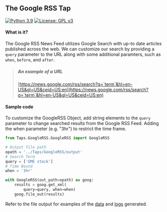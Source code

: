 ## The Google RSS Tap
[![Python 3.9](https://img.shields.io/badge/python-3.9-blue.svg)](https://www.python.org/downloads/release/python-390/) [![License: GPL v3](https://img.shields.io/badge/License-GPLv3-blue.svg)](https://www.gnu.org/licenses/gpl-3.0)

#### What is it?
The Google RSS News Feed utilizes Google Search with up-to date articles published across the web. We can customize our search by providing a `query` parameter to the URL along with some additional paramters, such as `when`, `before`, and `after`.
> ##### An example of a URL
> [https://news.google.com/rss/search?q=`term`&hl=en-US&gl=US&ceid=US:en](https://news.google.com/rss/search?q=`term`&hl=en-US&gl=US&ceid=US:en)

#### Sample code
To customize the GoogleRSS Object, add string elements to the `query` parameter to change searched results from the Google RSS Feed. Adding the when parameter (e.g. "3hr") to restrict the time frame. 
```python
from Taps.GoogleRSS.GoogleRSS import GoogleRSS

# Output file path
opath = '../Taps/GoogleRSS/output'
# Search Term
query = ['GME stock']
# Time Bound
when = '3hr'

with GoogleRSS(out_path=opath) as goog:
    results = goog.get_xml(
        query=query, when=when)
    goog.file_out(results)
```

Refer to the file output for examples of the [data](https://github.com/lovendatj/Scraping-Resources/blob/main/Taps/GoogleRSS/output/data/) and [logs](https://github.com/lovendatj/Scraping-Resources/blob/main/Taps/GoogleRSS/output/logs/) generated.